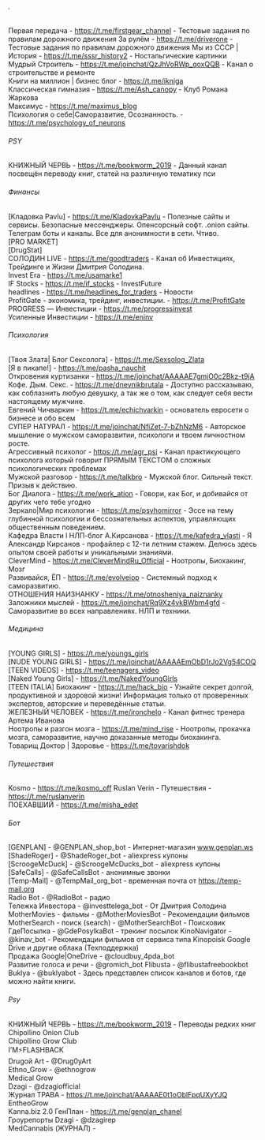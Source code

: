 ###### .
Первая передача - https://t.me/firstgear_channel - Тестовые задания по правилам дорожного движения
За рулём - https://t.me/driverone - Тестовые задания по правилам дорожного движения
Мы из СССР | История - https://t.me/sssr_history2 - Ностальгические картинки   
Мудрый Строитель - https://t.me/joinchat/QzJhVoRWp_qoxQQB - Канал о строительстве и ремонте  
Книги на миллион | бизнес блог  - https://t.me/ikniga  
Классическая гимназия - https://t.me/Ash_canopy - Клуб Романа Жаркова  
Максимус - https://t.me/maximus_blog  
Психология о себе|Саморазвитие, Осознанность. - https://t.me/psychology_of_neurons

###### PSY
КНИЖНЫЙ ЧЕРВЬ - https://t.me/bookworm_2019 - Данный канал посвещён переводу книг, статей на различную тематику пси  

###### Финансы
[Кладовка Pavlu] - https://t.me/KladovkaPavlu - Полезные сайты и сервисы. Безопасные мессенджеры. Опенсорсный софт. .onion сайты. Телеграм боты и каналы.  Все для анонимности в сети. Чтиво.  
[PRO MARKET]  
[DrugStat]  
СОЛОДИН LIVE - https://t.me/goodtraders - Канал об Инвестициях, Трейдинге и Жизни Дмитрия Солодина.  
Invest Era - https://t.me/usamarke1  
IF Stocks - https://t.me/if_stocks - InvestFuture  
headlines - https://t.me/headlines_for_traders - Новости  
ProfitGate - экономика, трейдинг, инвестиции. - https://t.me/ProfitGate  
PROGRESS — Инвестиции - https://t.me/progressinvest  
Усиленные Инвестиции - https://t.me/eninv

###### Психология
[Твоя Злата| Блог Сексолога] - https://t.me/Sexsolog_Zlata  
[Я в пикапе!] - https://t.me/pasha_nauchit  
Откровения куртизанки - https://t.me/joinchat/AAAAAE7gmjO0c2Bkz-t9jA  
Кофе. Дым. Секс. - https://t.me/dnevnikbrutala - Доступно рассказываю, как соблазнить любую девушку, а так же о том, как следует себя вести настоящему мужчине.   
Евгений Чичваркин - https://t.me/echichvarkin - основатель евросети о бизнесе и обо всем  
СУПЕР НАТУРАЛ - https://t.me/joinchat/NfiZet-7-bZhNzM6 - Авторское мышление о мужском саморазвитии, психологи и твоем личностном росте.  
Агрессивный психолог - https://t.me/agr_psi - Канал практикующего психолога который говорит ПРЯМЫМ ТЕКСТОМ о сложных психологических проблемах  
Мужской разговор - https://t.me/talkbro - Мужской блог. Сильный текст. Призыв к действию.  
Бог Диалога - https://t.me/work_ation - Говори, как Бог, и добивайся от других чего тебе угодно  
Зеркало|Мир психологии - https://t.me/psyhomirror - Эссе на тему глубинной психологии и бессознательных аспектов, управляющих общественным поведением.  
Кафедра Власти l НЛП-блог А.Кирсанова - https://t.me/kafedra_vlasti - Я Александр Кирсанов - профайлер с 12-ти летним стажем. Делюсь здесь опытом своей работы и уникальными знаниями.  
CleverMind - https://t.me/CleverMindRu_Official - Ноотропы, Биохакинг, Мозг  
Развивайся, ЁП - https://t.me/evolveiop - Системный подход к саморазвитию.  
ОТНОШЕНИЯ НАИЗНАНКУ - https://t.me/otnosheniya_naiznanky   
Заложники мыслей - https://t.me/joinchat/Rq9Xz4vkBWbm4gfd - Саморазвитие во всех направлениях. НЛП и техники.  

###### Медицина
[YOUNG GIRLS] - https://t.me/youngs_girls  
[NUDE YOUNG GIRLS] - https://t.me/joinchat/AAAAAEmObD1rJo2Vg54COQ  
[TEEN VIDEOS] - https://t.me/teenagers_video  
[Naked Young Girls] - https://t.me/NakedYoungGirls  
[TEEN ITALIA]
Биохакинг - https://t.me/hack_bio - Узнайте секрет долгой, продуктивной и здоровой жизни! Информация только от проверенных экспертов, авторские и переведённые статьи.  
ЖЕЛЕЗНЫЙ ЧЕЛОВЕК - https://t.me/ironchelo - Канал фитнес тренера Артема Иванова  
Ноотропы и разгон мозга - https://t.me/mind_rise - Ноотропы, прокачка мозга, саморазвитие, научно доказанные методы биохакинга.  
Товарищ Доктор | Здоровье - https://t.me/tovarishdok

###### Путешествия
Kosmo - https://t.me/kosmo_off  Ruslan Verin - Путешествия - https://t.me/ruslanverin  
ПОЕХАВШИЙ - https://t.me/misha_edet

###### Бот
[GENPLAN] - @GENPLAN_shop_bot - Интернет-магазин www.genplan.ws  
[ShadeRoger] - @ShadeRoger_bot - aliexpress купоны  
[ScroogeMcDuck] - @ScroogeMcDucks_bot - aliexpress купоны  
[SafeCalls] - @SafeCallsBot - анонимные звонки  
[Temp-Mail] - @TempMail_org_bot - временная почта от https://temp-mail.org  
Radio Bot - @RadioBot - радио  
Тележка Инвестора - @investtelega_bot - От Дмитрия Солодина  
MotherMovies - фильмы - @MotherMoviesBot - Рекомендации фильмов  
MotherSearch - поиск (search) - @MotherSearchBot - Поисковик  
ГдеПосылка - @GdePosylkaBot - трекинг посылок
KinoNavigator - @kinav_bot - Рекомендации фильмов от сервиса типа Kinopoisk
Google Drive и другие облака (Техподдержка)  
Продажа Google|OneDrive - @cloudbuy_4pda_bot  
Развитие голоса и речи - @gromich_bot
Flibusta - @flibustafreebookbot  
Buklya - @buklyabot - Здесь представлен список каналов и ботов, где можно найти книги.  
###### Psy
КНИЖНЫЙ ЧЕРВЬ - https://t.me/bookworm_2019 - Переводы редких книг
Chipollino Onion Club  
Chipollino Grow Club  
I’M⚡️FLASHBACK  
Drugой Art - @Drug0yArt  
Ethno_Grow - @ethnogrow  
Medical Grow   
Dzagi - @dzagiofficial  
Журнал ТРАВА - https://t.me/joinchat/AAAAAE0t1oOblFpqUXyYJQ  
EntheoGrow  
Kanna.biz 2.0
ГенПлан - https://t.me/genplan_chanel  
Гроурепорты Dzagi - @dzagirep  
MedСannabis (ЖУРНАЛ) - 